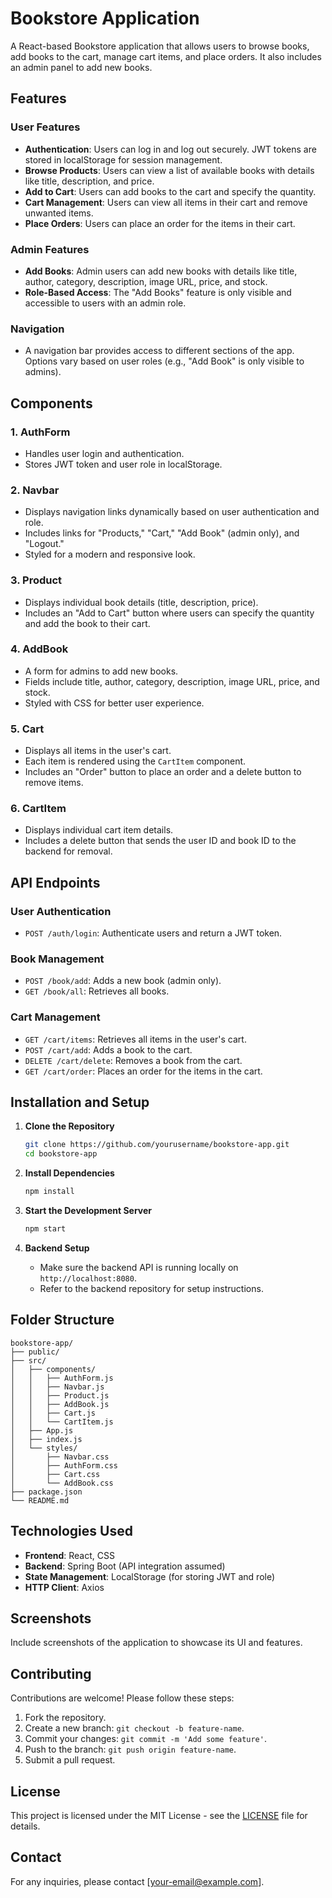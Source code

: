 # Bookstore Application

A React-based Bookstore application that allows users to browse books, add books to the cart, manage cart items, and place orders. It also includes an admin panel to add new books.

## Features

### User Features
- **Authentication**: Users can log in and log out securely. JWT tokens are stored in localStorage for session management.
- **Browse Products**: Users can view a list of available books with details like title, description, and price.
- **Add to Cart**: Users can add books to the cart and specify the quantity.
- **Cart Management**: Users can view all items in their cart and remove unwanted items.
- **Place Orders**: Users can place an order for the items in their cart.

### Admin Features
- **Add Books**: Admin users can add new books with details like title, author, category, description, image URL, price, and stock.
- **Role-Based Access**: The "Add Books" feature is only visible and accessible to users with an admin role.

### Navigation
- A navigation bar provides access to different sections of the app. Options vary based on user roles (e.g., "Add Book" is only visible to admins).

## Components

### 1. **AuthForm**
- Handles user login and authentication.
- Stores JWT token and user role in localStorage.

### 2. **Navbar**
- Displays navigation links dynamically based on user authentication and role.
- Includes links for "Products," "Cart," "Add Book" (admin only), and "Logout."
- Styled for a modern and responsive look.

### 3. **Product**
- Displays individual book details (title, description, price).
- Includes an "Add to Cart" button where users can specify the quantity and add the book to their cart.

### 4. **AddBook**
- A form for admins to add new books.
- Fields include title, author, category, description, image URL, price, and stock.
- Styled with CSS for better user experience.

### 5. **Cart**
- Displays all items in the user's cart.
- Each item is rendered using the `CartItem` component.
- Includes an "Order" button to place an order and a delete button to remove items.

### 6. **CartItem**
- Displays individual cart item details.
- Includes a delete button that sends the user ID and book ID to the backend for removal.

## API Endpoints

### User Authentication
- `POST /auth/login`: Authenticate users and return a JWT token.

### Book Management
- `POST /book/add`: Adds a new book (admin only).
- `GET /book/all`: Retrieves all books.

### Cart Management
- `GET /cart/items`: Retrieves all items in the user's cart.
- `POST /cart/add`: Adds a book to the cart.
- `DELETE /cart/delete`: Removes a book from the cart.
- `GET /cart/order`: Places an order for the items in the cart.

## Installation and Setup

1. **Clone the Repository**
   ```bash
   git clone https://github.com/yourusername/bookstore-app.git
   cd bookstore-app
   ```

2. **Install Dependencies**
   ```bash
   npm install
   ```

3. **Start the Development Server**
   ```bash
   npm start
   ```

4. **Backend Setup**
   - Make sure the backend API is running locally on `http://localhost:8080`.
   - Refer to the backend repository for setup instructions.

## Folder Structure
```
bookstore-app/
├── public/
├── src/
│   ├── components/
│   │   ├── AuthForm.js
│   │   ├── Navbar.js
│   │   ├── Product.js
│   │   ├── AddBook.js
│   │   ├── Cart.js
│   │   └── CartItem.js
│   ├── App.js
│   ├── index.js
│   └── styles/
│       ├── Navbar.css
│       ├── AuthForm.css
│       ├── Cart.css
│       └── AddBook.css
├── package.json
└── README.md
```

## Technologies Used

- **Frontend**: React, CSS
- **Backend**: Spring Boot (API integration assumed)
- **State Management**: LocalStorage (for storing JWT and role)
- **HTTP Client**: Axios

## Screenshots
Include screenshots of the application to showcase its UI and features.

## Contributing
Contributions are welcome! Please follow these steps:
1. Fork the repository.
2. Create a new branch: `git checkout -b feature-name`.
3. Commit your changes: `git commit -m 'Add some feature'`.
4. Push to the branch: `git push origin feature-name`.
5. Submit a pull request.

## License
This project is licensed under the MIT License - see the [LICENSE](LICENSE) file for details.

## Contact
For any inquiries, please contact [your-email@example.com].

